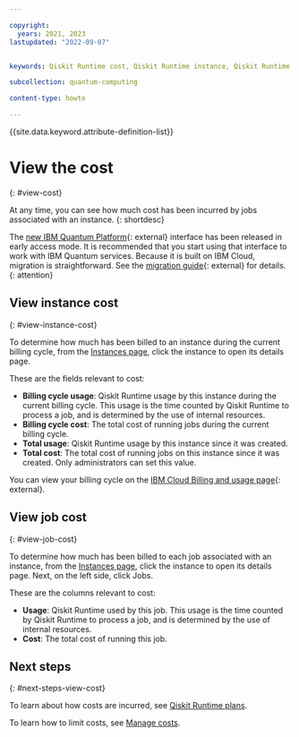 ```yaml
---

copyright:
  years: 2021, 2023
lastupdated: "2022-09-07"


keywords: Qiskit Runtime cost, Qiskit Runtime instance, Qiskit Runtime job cost, Qiskit Runtime price

subcollection: quantum-computing

content-type: howto

---
```


{{site.data.keyword.attribute-definition-list}}


# View the cost
{: #view-cost}

At any time, you can see how much cost has been incurred by jobs associated with an instance.
{: shortdesc}

The [new IBM Quantum Platform](https://quantum.cloud.ibm.com/){: external} interface has been released in early access mode.  It is recommended that you start using that interface to work with IBM Quantum services. Because it is built on IBM Cloud, migration is straightforward.  See the [migration guide](https://quantum.cloud.ibm.com/docs/migration-guides/classic-iqp-to-cloud-iqp){: external} for details.
{: attention}

## View instance cost
{: #view-instance-cost}

To determine how much has been billed to an instance during the current billing cycle, from the [Instances page](https://cloud.ibm.com/quantum/instances), click the instance to open its details page.

These are the fields relevant to cost:

- **Billing cycle usage**: Qiskit Runtime usage by this instance during the current billing cycle. This usage is the time counted by Qiskit Runtime to process a job, and is determined by the use of internal resources.
- **Billing cycle cost**: The total cost of running jobs during the current billing cycle.
- **Total usage**: Qiskit Runtime usage by this instance since it was created.
- **Total cost**: The total cost of running jobs on this instance since it was created. Only administrators can set this value.

You can view your billing cycle on the [IBM Cloud Billing and usage page](https://cloud.ibm.com/billing){: external}.

## View job cost
{: #view-job-cost}

To determine how much has been billed to each job associated with an instance, from the [Instances page](https://cloud.ibm.com/quantum/instances), click the instance to open its details page. Next, on the left side, click Jobs.

These are the columns relevant to cost:

- **Usage**: Qiskit Runtime used by this job. This usage is the time counted by Qiskit Runtime to process a job, and is determined by the use of internal resources.
- **Cost**: The total cost of running this job.

## Next steps
{: #next-steps-view-cost}

To learn about how costs are incurred, see [Qiskit Runtime plans](/docs/quantum-computing?topic=quantum-computing-plans).

To learn how to limit costs, see [Manage costs](/docs/quantum-computing?topic=quantum-computing-cost).
